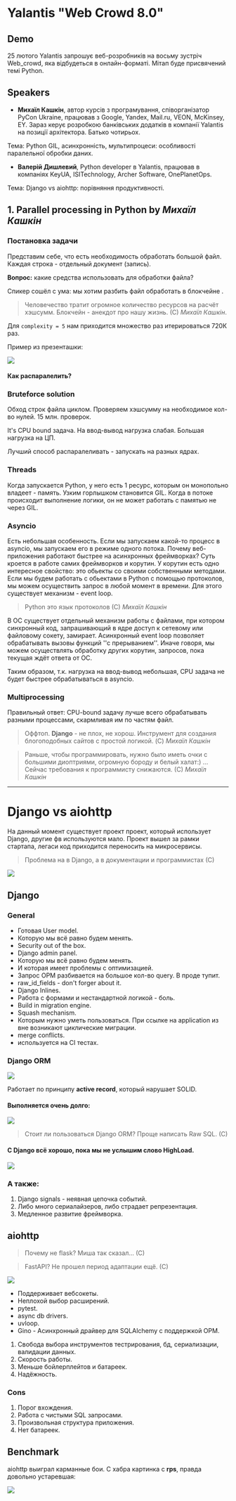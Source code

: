 # Yalantis "Web Crowd 8.0"

## Demo

25 лютого Yalantis запрошує веб-розробників на восьму зустріч Web_crowd, яка відбудеться в онлайн-форматі. Мітап буде присвячений темі Python.

## Speakers

- **Михаїл Кашкін**, автор курсів з програмування, співорганізатор PyCon Ukraine, працював з Google, Yandex, Mail.ru, VEON, McKinsey, EY. Зараз керує розробкою банківських додатків в компанії Yalantis на позиції архітектора. Батько чотирьох.

Тема: Python GIL, асинхронність, мультипроцеси: особливості паралельної обробки даних.

- **Валерій Дишлевий**, Python developer в Yalantis, працював в компаніях KeyUA, ISITechnology, Archer Software, OnePlanetOps.

Тема: Django vs aiohttp: порівняння продуктивності.

## 1. Parallel processing in Python by *Михаїл Кашкін*
### Постановка задачи
Представим себе, что есть необходимость обработать большой файл. Каждая строка - отдельный документ (запись).

**Вопрос:** какие средства использовать для обработки файла?

Спикер сошёл с ума: мы хотим разбить файл обработать в блокчейне  .

> Человечество тратит огромное количество ресурсов на расчёт хэшсумм. Блокчейн - анекдот про нашу жизнь. (С) *Михаїл Кашкін*.

Для ```complexity = 5``` нам приходится множество раз итерироваться 720К раз.

Пример из презенташки:

![](assets/web_crowd_8-c7d3af63.png)

#### Как распаралелить?

### Bruteforce solution

Обход строк файла циклом. Проверяем хэшсумму на необходимое кол-во нулей.
15 млн. проверок.

It's CPU bound задача. На ввод-вывод нагрузка слабая. Большая нагрузка на ЦП.

Лучший способ распаралеливать - запускать на разных ядрах.

### Threads

Когда запускается Python, у него есть 1 ресурс, которым он монопольно владеет - память. Узким горлышком становится GIL. Когда в потоке происходит выполнение логики, он не может работать с памятью не через GIL.


### Asyncio
Есть небольшая особенность. Если мы запускаем какой-то процесс в asyncio, мы запускаем его в режиме одного потока. Почему веб-приложения работают быстрее на асинхронных фреймворках? Суть кроется в работе самих фреймворков и корутин. У корутин есть одно интересное свойство: это обьекты со своими собственными методами. Если мы будем работать с обьектами в Python с помощью протоколов, мы можем осуществить запрос в любой момент в времени. Для этого существует механизм - event loop.

> Python это язык протоколов (С) *Михаїл Кашкін*

В ОС существует отдельный механизм работы с файлами, при котором синхронный код, запрашивающий в ядре доступ к сетевому или файловому сокету, замирает. Асинхронный event loop позволяет обрабатывать вызовы функций ''с прерыванием''. Иначе говоря, мы можем осуществлять обработку других корутин, запросов, пока текущая ждёт ответа от ОС.

Таким образом, т.к. нагрузка на ввод-вывод небольшая, CPU задача не будет быстрее обрабатываться в asyncio.


### Multiprocessing

Правильный ответ: CPU-bound задачу лучше всего обрабатывать разными процессами, скармливая им по частям файл.

> Оффтоп. **Django** - не плох, не хорош. Инструмент для создания блогоподобных сайтов с простой логикой. (C) *Михаїл Кашкін*

> Раньше, чтобы программировать, нужно было иметь очки с большими диоптриями, огромную бороду и белый халат:) ... Сейчас требования к программисту снижаются. (С)  *Михаїл Кашкін*

----------------------------


# Django vs aiohttp

На данный момент существует проект проект, который использует Django, другие фв используются мало. Проект вышел за рамки стартапа, легаси код приходится переносить на микросервисы.

> Проблема на в Django, а в документации и программистах (С)

![](assets/web_crowd_8-338831ff.png)

## Django

### General

- Готовая User model.
 - Которую мы всё равно будем менять.
- Security out of the box.
- Django admin panel.
 - Которую мы всё равно будем менять.
 - И которая имеет проблемы с оптимизацией.
- Запрос ОРМ разбивается на большое кол-во query. В проде тупит.
- raw_id_fields - don't forger about it.
- Django Inlines.
 - Работа с формами и нестандартной логикой - боль.
- Build in migration engine.
- Squash mechanism.
 - Которым нужно уметь пользоваться. При ссылке на application из вне возникают циклические миграции.
 - merge conflicts.
 - используется на CI тестах.


### Django ORM

![](assets/web_crowd_8-24548672.png)

Работает по принципу **active record**, который нарушает SOLID.

#### Выполняется очень долго:

![](assets/web_crowd_8-6becdc0d.png)

> Стоит ли пользоваться Django ORM? Проще написать Raw SQL. (C)

#### С Django всё хорошо, пока мы не услышим слово HighLoad.

![](assets/web_crowd_8-4894da92.png)

### А также:

1. Django signals - неявная цепочка событий.
2. Либо много сериалайзеров, либо страдает репрезентация.
3. Медленное развитие фреймворка.

## aiohttp
> Почему не flask? Миша так сказал... (С)

> FastAPI? Не прошел период адаптации ещё. (С)

![](assets/web_crowd_8-c6a6eb76.png)

- Поддерживает вебсокеты.
- Неплохой выбор расширений.
 - pytest.
 - async db drivers.
 - uvloop.
- Gino - Асинхронный драйвер для SQLAlchemy с поддержкой ОРМ.

1. Свобода выбора инструментов тестрирования, бд, сериализации, валидации данных.
2. Скорость работы.
3. Меньше бойлерплейтов и батареек.
4. Надёжность.

### Cons

1. Порог вхождения.
2. Работа с чистыми SQL запросами.
3. Произвольная структура приложения.
4. Нет батареек.

## Benchmark

aiohttp выиграл карманные бои.
С хабра картинка c **rps**, правда довольно устаревшая:

![](assets/web_crowd_8-1a4b926a.png)
